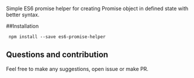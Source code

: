 Simple ES6 promise helper for creating Promise object
in defined state with better syntax.

##Installation

```
 npm install --save es6-promise-helper
```

## Questions and contribution

Feel free to make any suggestions, open issue or make PR. 